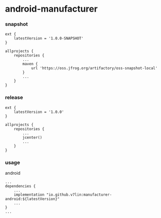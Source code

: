 # android-manufacturer

### snapshot

````
ext {
    latestVersion = '1.0.0-SNAPSHOT'
}

allprojects {
    repositories {
        ...
        maven {
            url 'https://oss.jfrog.org/artifactory/oss-snapshot-local'
        }
        ...
    }
}
````

### release

````
ext {
    latestVersion = '1.0.0'
}

allprojects {
    repositories {
        ...
        jcenter()
        ...
    }
}
````

### usage

android
````
...
dependencies {
    ...
    implementation "io.github.v7lin:manufacturer-android:${latestVersion}"
    ...
}
...
````

